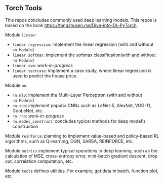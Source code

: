 ## Torch Tools
This repos concludes commonly used deep learning models. This repos is based on the book 
https://tangshusen.me/Dive-into-DL-PyTorch.

Module ``linear``:
* ``linear.regression``: implement the linear regression (with and without ``nn.Module``)
* ``linear.softmax``: implement the softmax classification(with and without ``nn.Module``)
* ``linear.svm``: *work-in-progress*
* ``linear.testcase``: implement a case study, where linear regression is used to predict the house price.

Module ``nn``:
* ``nn.mlp``: implement the Multi-Layer Perceptron (with and without ``nn.Module``)
* ``nn.cnn``: implement popular CNNs such as LeNet-5, AlexNet, VGG-11, GooLeNet, etc.
* ``nn.rnn``: *work-in-progress*
* ``nn.model_construct``: concludes typical methods for deep model's construction

Module ``reinforce``: planning to implement value-based and policy-based RL algorithms, such as 
Q-learning, DQN, SARSA, REINFORCE, etc.

Module ``metrics`` implement typical operations in deep learning, such as the calculation of 
MSE, cross-entropy error, mini-batch gradient descent, drop out, correlation computation, etc.

Module ``tools`` defines utilities. For example, get data in batch, function plot, etc.
